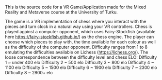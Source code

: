 This is the source code for a VR Game/Application made for the Mixed Reality and Metaverse course at the University of Turku. 

The game is a VR implementation of chess where you interact with the pieces and turn clock in a natural way using your VR controllers. Chess is played against a computer opponent, which uses Fairy-Stockfish (available here https://fairy-stockfish.github.io/) as the chess engine. The player can choose which pieces to play with, the time available for each colour as well as the difficulty of the computer opponent. Difficulty ranges from 1 to 8 emulating the difficulties available on Lichess (https://lichess.org/).
The loose correspondence between the difficulty level and chess ELO:
Difficulty 1 ~ under 400 elo
Difficulty 2 ~ 500 elo
Difficulty 3 ~ 800 elo
Difficulty 4 ~ 1100 elo
Difficulty 5 ~ 1500 elo
Difficulty 6 ~ 1900 elo
Difficulty 7 ~ 2300 elo
Difficulty 8 ~ 2800+ elo
